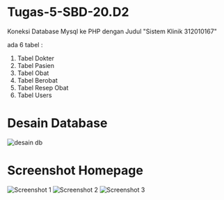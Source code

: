 # Tugas-5-SBD-20.D2
Koneksi Database Mysql ke PHP dengan Judul "Sistem Klinik 312010167"

ada 6 tabel :

  1. Tabel Dokter
  2. Tabel Pasien
  3. Tabel Obat
  4. Tabel Berobat
  5. Tabel Resep Obat
  6. Tabel Users


# Desain Database

![desain db](https://user-images.githubusercontent.com/106169328/170485695-416d5a5d-805a-4e07-bb06-fd87c53e027e.png)


# Screenshot Homepage

![Screenshot 1](https://user-images.githubusercontent.com/106169328/170486865-fa086ba5-0927-438b-8419-c2d7aad3eb67.png)
![Screenshot 2](https://user-images.githubusercontent.com/106169328/170486887-06d15018-a6ce-4e12-9c89-f15fe3d25557.png)
![Screenshot 3](https://user-images.githubusercontent.com/106169328/170486905-39fa488c-1213-4492-90c5-160db7b5a7f2.png)

